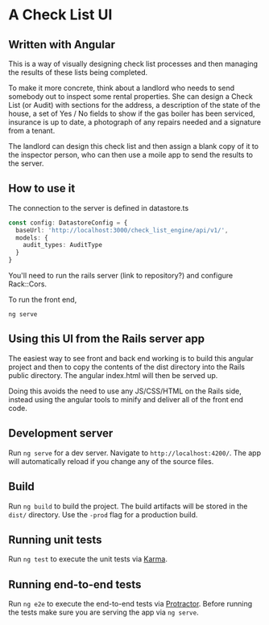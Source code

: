 # A Check List UI 
## Written with Angular

This is a way of visually designing check list processes and then managing the results of these lists being completed.

To make it more concrete,  think about a landlord who needs to send somebody out to inspect some rental properties.  She
can design a Check List (or Audit) with sections for the address, a description of the state of the house, a set of 
Yes / No fields to show if the gas boiler has been serviced, insurance is up to date, a photograph of any repairs needed and a 
signature from a tenant.

The landlord can design this check list and then assign a blank copy of it to the inspector person, who can then use a
moile app to send the results to the server.

## How to use it

The connection to the server is defined in datastore.ts

```typescript
const config: DatastoreConfig = {
  baseUrl: 'http://localhost:3000/check_list_engine/api/v1/',
  models: {
    audit_types: AuditType
  }
}
```

You'll need to run the rails server (link to repository?) and configure 
Rack::Cors.

To run the front end,

```
ng serve
```

## Using this UI from the Rails server app
The easiest way to see front and back end working is to build this angular project
and then to copy the contents of the dist directory into the Rails public directory.
The angular index.html will then be served up.

Doing this avoids the need to use any JS/CSS/HTML on the Rails side, instead using
the angular tools to minify and deliver all of the front end code.

## Development server
Run `ng serve` for a dev server. Navigate to `http://localhost:4200/`. The app will automatically reload if you change any of the source files.

## Build

Run `ng build` to build the project. The build artifacts will be stored in the `dist/` directory. Use the `-prod` flag for a production build.

## Running unit tests

Run `ng test` to execute the unit tests via [Karma](https://karma-runner.github.io).

## Running end-to-end tests

Run `ng e2e` to execute the end-to-end tests via [Protractor](http://www.protractortest.org/).
Before running the tests make sure you are serving the app via `ng serve`.

